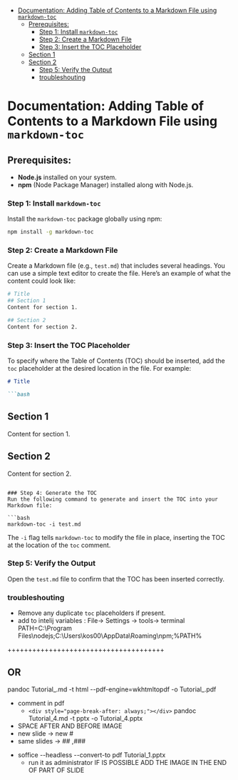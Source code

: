 

<!-- toc -->

- [Documentation: Adding Table of Contents to a Markdown File using `markdown-toc`](#documentation-adding-table-of-contents-to-a-markdown-file-using-markdown-toc)
  * [Prerequisites:](#prerequisites)
    + [Step 1: Install `markdown-toc`](#step-1-install-markdown-toc)
    + [Step 2: Create a Markdown File](#step-2-create-a-markdown-file)
    + [Step 3: Insert the TOC Placeholder](#step-3-insert-the-toc-placeholder)
  * [Section 1](#section-1)
  * [Section 2](#section-2)
    + [Step 5: Verify the Output](#step-5-verify-the-output)
    + [troubleshouting](#troubleshouting)

<!-- tocstop -->

# Documentation: Adding Table of Contents to a Markdown File using `markdown-toc`

## Prerequisites:
- **Node.js** installed on your system.
- **npm** (Node Package Manager) installed along with Node.js.

### Step 1: Install `markdown-toc`
Install the `markdown-toc` package globally using npm:

```bash
npm install -g markdown-toc
```

### Step 2: Create a Markdown File
Create a Markdown file (e.g., `test.md`) that includes several headings. You can use a simple text editor to create the file. Here’s an example of what the content could look like:

```bash
# Title
## Section 1
Content for section 1.

## Section 2
Content for section 2.
```

### Step 3: Insert the TOC Placeholder
To specify where the Table of Contents (TOC) should be inserted, add the `toc` placeholder at the desired location in the file. For example:

```md
# Title

```bash
```
## Section 1
Content for section 1.

## Section 2
Content for section 2.
```

### Step 4: Generate the TOC
Run the following command to generate and insert the TOC into your Markdown file:

```bash
markdown-toc -i test.md
```

The `-i` flag tells `markdown-toc` to modify the file in place, inserting the TOC at the location of the `toc` comment.

### Step 5: Verify the Output
Open the `test.md` file to confirm that the TOC has been inserted correctly.

### troubleshouting
* Remove any duplicate `toc` placeholders if present.
* add to  intelij variables :   File-> Settings -> tools-> terminal PATH=C:\Program Files\nodejs\;C:\Users\kos00\AppData\Roaming\npm;%PATH%




++++++++++++++++++++++++++++++++++++++
## OR
pandoc Tutorial_.md -t html --pdf-engine=wkhtmltopdf -o Tutorial_.pdf
  - comment in pdf 
    -   ` <div style="page-break-after: always;"></div> `
pandoc Tutorial_4.md -t pptx -o Tutorial_4.pptx
   - SPACE AFTER AND BEFORE IMAGE
   - new slide -> new  # 
   - same slides ->  ## ,### 
* soffice --headless --convert-to pdf Tutorial_1.pptx
  - run it as administrator
IF IS POSSIBLE ADD THE IMAGE IN THE END OF PART OF SLIDE
